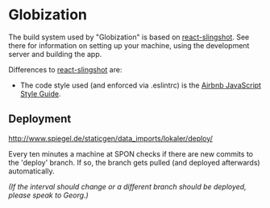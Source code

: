 # Globization

The build system used by "Globization" is based on [react-slingshot](https://github.com/coryhouse/react-slingshot).
See there for information on setting up your machine, using the development server and building the app.

Differences to [react-slingshot](https://github.com/coryhouse/react-slingshot) are:

* The code style used (and enforced via .eslintrc) is the [Airbnb JavaScript Style Guide](https://github.com/airbnb/javascript).

## Deployment

http://www.spiegel.de/staticgen/data_imports/lokaler/deploy/

Every ten minutes a machine at SPON checks if there are new commits to the 'deploy' branch. If so, the branch gets pulled (and deployed afterwards) automatically.

_(If the interval should change or a different branch should be deployed, please speak to Georg.)_ 
